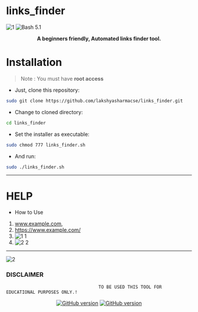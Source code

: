 # links_finder
![1](https://user-images.githubusercontent.com/57801437/125080319-4fbdc680-e0e2-11eb-9202-33ba31c78fe1.PNG)
![Bash 5.1](https://img.shields.io/badge/Bash-5.1-neon.svg)
<p align="center">
  <b> A beginners friendly, Automated links finder tool. </b>
</p>
<p align="center">

# Installation
>Note : You must have **root access**
* Just, clone this repository:
```bash
sudo git clone https://github.com/lakshyasharmacse/links_finder.git
```
* Change to cloned directory:
```bash
cd links_finder
```
* Set the installer as executable:
```bash
sudo chmod 777 links_finder.sh
```
* And run: 
```bash
sudo ./links_finder.sh
```
-----------------------------------------------------------------------
# HELP
* How to Use 
1. www.example.com, 
2. https://www.example.com/
3. ![1 1](https://user-images.githubusercontent.com/57801437/125080321-50565d00-e0e2-11eb-9a3b-73c4cd93114b.PNG)
4. ![2 2](https://user-images.githubusercontent.com/57801437/125080325-50eef380-e0e2-11eb-8898-b638eda8da3e.PNG)
-----------------------------------------------------------------------
![2](https://user-images.githubusercontent.com/57801437/125080322-50565d00-e0e2-11eb-8600-51da9773fe49.PNG)

  ### DISCLAIMER
                                       TO BE USED THIS TOOL FOR EDUCATIONAL PURPOSES ONLY.!

<p align="center">
<a href="https://hacklock.godaddysites.com/"><img title="GitHub version" src="https://img.shields.io/badge/-Website-yellow" ></a>
  <a href="https://twitter.com/lakshyasharmahl"><img title="GitHub version" src="https://img.shields.io/badge/-Twitter-blue" ></a>
</p>
